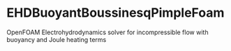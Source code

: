 # EHDBuoyantBoussinesqPimpleFoam
OpenFOAM Electrohydrodynamics solver for incompressible flow with buoyancy and Joule heating terms
